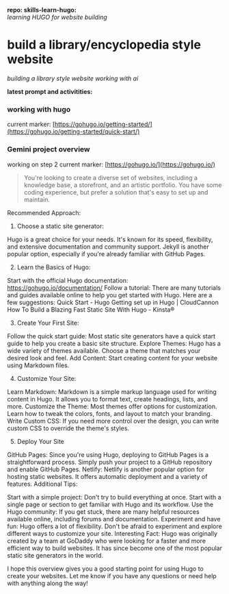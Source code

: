 **repo: skills-learn-hugo:**  
  *learning HUGO for website building*

# build a library/encyclopedia style website

*building a library style website working with ai*

**latest prompt and activitities:**

 ### working with hugo
 current marker:
 [https://gohugo.io/getting-started/](https://gohugo.io/getting-started/quick-start/)
 
 ### Gemini project overview
 working on step 2
 current marker: 
 [https://gohugo.io/](https://gohugo.io/)

>You're looking to create a diverse set of websites, including a knowledge base, a storefront, and an artistic portfolio. You have some coding experience, but prefer a solution that's easy to set up and maintain.

Recommended Approach:

1. Choose a static site generator:

Hugo is a great choice for your needs. It's known for its speed, flexibility, and extensive documentation and community support.
Jekyll is another popular option, especially if you're already familiar with GitHub Pages.

2. Learn the Basics of Hugo:

Start with the official Hugo documentation: https://gohugo.io/documentation/
Follow a tutorial: There are many tutorials and guides available online to help you get started with Hugo. Here are a few suggestions:
Quick Start - Hugo
Getting set up in Hugo | CloudCannon
How To Build a Blazing Fast Static Site With Hugo - Kinsta®

3. Create Your First Site:

Follow the quick start guide: Most static site generators have a quick start guide to help you create a basic site structure.
Explore Themes: Hugo has a wide variety of themes available. Choose a theme that matches your desired look and feel.
Add Content: Start creating content for your website using Markdown files.

4. Customize Your Site:

Learn Markdown: Markdown is a simple markup language used for writing content in Hugo. It allows you to format text, create headings, lists, and more.
Customize the Theme: Most themes offer options for customization. Learn how to tweak the colors, fonts, and layout to match your branding.
Write Custom CSS: If you need more control over the design, you can write custom CSS to override the theme's styles.

5. Deploy Your Site

GitHub Pages: Since you're using Hugo, deploying to GitHub Pages is a straightforward process. Simply push your project to a GitHub repository and enable GitHub Pages.
Netlify: Netlify is another popular option for hosting static websites. It offers automatic deployment and a variety of features.
Additional Tips:

Start with a simple project: Don't try to build everything at once. Start with a single page or section to get familiar with Hugo and its workflow.
Use the Hugo community: If you get stuck, there are many helpful resources available online, including forums and documentation.
Experiment and have fun: Hugo offers a lot of flexibility. Don't be afraid to experiment and explore different ways to customize your site.
Interesting Fact: Hugo was originally created by a team at GoDaddy who were looking for a faster and more efficient way to build websites. It has since become one of the most popular static site generators in the world.

I hope this overview gives you a good starting point for using Hugo to create your websites. Let me know if you have any questions or need help with anything along the way!
